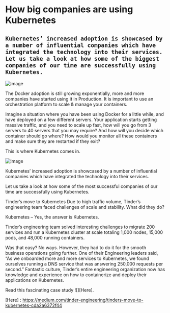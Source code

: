 # How big companies are using Kubernetes

## ```Kubernetes’ increased adoption is showcased by a number of influential companies which have integrated the technology into their services. Let us take a look at how some of the biggest companies of our time are successfully using Kubernetes.```

![image](https://user-images.githubusercontent.com/61896468/103122676-479ebc00-46a7-11eb-85ae-f68b29e6ca98.png)

The Docker adoption is still growing exponentially, more and more companies have started using it in Production. It is important to use an orchestration platform to scale & manage your containers.

Imagine a situation where you have been using Docker for a little while, and have deployed on a few different servers. Your application starts getting massive traffic, and you need to scale up fast, how will you go from 3 servers to 40 servers that you may require? And how will you decide which container should go where? How would you monitor all these containers and make sure they are restarted if they exit?

This is where Kubernetes comes in.

![image](https://user-images.githubusercontent.com/61896468/103122769-aebc7080-46a7-11eb-80b3-d48046e8770a.png)

Kubernetes’ increased adoption is showcased by a number of influential companies which have integrated the technology into their services.

Let us take a look at how some of the most successful companies of our time are successfully using Kubernetes.

Tinder’s move to Kubernetes
Due to high traffic volume, Tinder’s engineering team faced challenges of scale and stability. What did they do?

Kubernetes – Yes, the answer is Kubernetes.

Tinder’s engineering team solved interesting challenges to migrate 200 services and run a Kubernetes cluster at scale totaling 1,000 nodes, 15,000 pods, and 48,000 running containers.

Was that easy? No ways. However, they had to do it for the smooth business operations going further. One of their Engineering leaders said, “As we onboarded more and more services to Kubernetes, we found ourselves running a DNS service that was answering 250,000 requests per second.” Fantastic culture, Tinder’s entire engineering organization now has knowledge and experience on how to containerize and deploy their applications on Kubernetes.

Read this fascinating case study ![][Here].

[Here] : https://medium.com/tinder-engineering/tinders-move-to-kubernetes-cda2a6372f44

